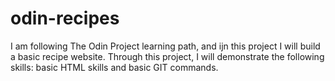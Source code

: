 # odin-recipes

I am following The Odin Project learning path, and ijn this project I will build a basic recipe website. Through this project, I will demonstrate the following skills: basic HTML skills and basic GIT commands. 
